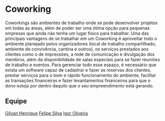 # Coworking

  Coworkings são ambientes de trabalho onde se pode desenvolver projetos em todas as áreas, além de poder ser uma ótima opção para pequenas empresas que ainda não tenha um lugar físico para trabalhar. Uma das principais vantagens de se trabalhar em um Coworking é aproveitar todo o ambiente planejado pelos organizadores (local de trabalho compartilhado, ambiente de convivência, cantina e outros), os serviços prestados aos clientes como o de impressões, a rede de comunicação e divulgação dos membros, além da disponibilidade de salas especiais para se fazer reuniões de trabalho e eventos. Para gerenciar todo esse espaço, é necessário que exista um software capaz de cadastrar e fazer as reservas dos clientes, prestar serviços para o bom e rápido funcionamento do ambiente, facilitar as transações financeiras e fazer levantamentos financeiros para que o dono esteja por dentro daquilo que o seu empreendimento está gerando.

## Equipe
[Gilvan Henrique](https://github.com/GilvanHenrique)
[Felipe Silva](https://github.com/FelipeArnaldoBodyA)
[Igor Oliveira](https://github.com/IgorOliveira8)
